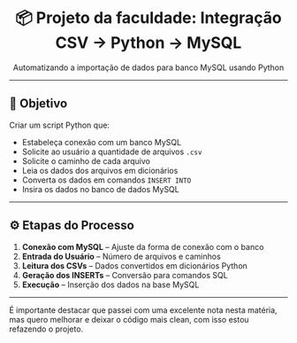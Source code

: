 <div align="center">

<h1>📦 Projeto da faculdade: Integração CSV → Python → MySQL</h1>

<p>Automatizando a importação de dados para banco MySQL usando Python</p>

</div>

---

## 🎯 Objetivo

Criar um script Python que:

- Estabeleça conexão com um banco MySQL
- Solicite ao usuário a quantidade de arquivos `.csv`
- Solicite o caminho de cada arquivo
- Leia os dados dos arquivos em dicionários
- Converta os dados em comandos `INSERT INTO`
- Insira os dados no banco de dados MySQL

---

## ⚙️ Etapas do Processo

<ol>
  <li><strong>Conexão com MySQL</strong> – Ajuste da forma de conexão com o banco</li>
  <li><strong>Entrada do Usuário</strong> – Número de arquivos e caminhos</li>
  <li><strong>Leitura dos CSVs</strong> – Dados convertidos em dicionários Python</li>
  <li><strong>Geração dos INSERTs</strong> – Conversão para comandos SQL</li>
  <li><strong>Execução</strong> – Inserção dos dados na base MySQL</li>
</ol>

---
É importante destacar que passei com uma excelente nota nesta matéria, mas quero melhorar e deixar o código mais clean, com isso estou refazendo o projeto.
